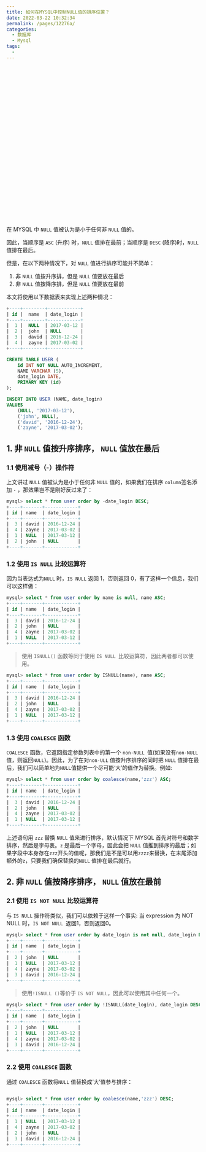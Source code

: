 ```yaml
---
title: 如何在MYSQL中控制NULL值的排序位置？
date: 2022-03-22 10:32:34
permalink: /pages/12276a/
categories:
  - 数据库
  - Mysql
tags:
  - 
---
```


  <iframe :src="$withBase('/markmap/mysql-null-sort.html')" width="100%" height="400" frameborder="0" scrolling="No" leftmargin="0" topmargin="0"></iframe>



在 MYSQL 中 `NULL` 值被认为是小于任何非 `NULL` 值的。

因此，当顺序是 `ASC` (升序) 时，`NULL` 值排在最前；当顺序是 `DESC` (降序)时，`NULL` 值排在最后。



但是，在以下两种情况下，对 `NULL` 值进行排序可能并不简单：

1. 非 `NULL` 值按升序排，但是 `NULL` 值要放在最后
2. 非 `NULL` 值按降序排，但是 `NULL` 值要放在最前



本文将使用以下数据表来实现上述两种情况：

```sql
+----+--------+------------+
| id |  name  | date_login |
+----+--------+------------+
|  1 |  NULL  | 2017-03-12 |
|  2 |  john  | NULL       |
|  3 |  david | 2016-12-24 |
|  4 |  zayne | 2017-03-02 |
+----+--------+------------+
```

```sql
CREATE TABLE USER (
	id INT NOT NULL AUTO_INCREMENT,
	NAME VARCHAR (5),
	date_login DATE,
	PRIMARY KEY (id)
);

INSERT INTO USER (NAME, date_login)
VALUES
	(NULL, '2017-03-12'),
	('john', NULL),
	('david', '2016-12-24'),
	('zayne', '2017-03-02');
```



## 1. 非 `NULL` 值按升序排序， `NULL` 值放在最后

### 1.1 使用减号（-）操作符

上文讲过 `NULL` 值被认为是小于任何非 `NULL` 值的，如果我们在排序 `column`签名添加 `-` ，那效果岂不是刚好反过来了：

```sql
mysql> select * from user order by -date_login DESC;
+----+-------+------------+
| id | name  | date_login |
+----+-------+------------+
|  3 | david | 2016-12-24 |
|  4 | zayne | 2017-03-02 |
|  1 | NULL  | 2017-03-12 |
|  2 | john  | NULL       |
+----+-------+------------+
```



### 1.2 使用 `IS NULL` 比较运算符

因为当表达式为`NULL` 时，`IS NULL` 返回 1，否则返回 0，有了这样一个信息，我们可以这样做：

```sql
mysql> select * from user order by name is null, name ASC;
+----+-------+------------+
| id | name  | date_login |
+----+-------+------------+
|  3 | david | 2016-12-24 |
|  2 | john  | NULL       |
|  4 | zayne | 2017-03-02 |
|  1 | NULL  | 2017-03-12 |
+----+-------+------------+
```

> 使用 `ISNULL()` 函数等同于使用 `IS NULL `比较运算符，因此两者都可以使用。

```sql
mysql> select * from user order by ISNULL(name), name ASC;
+----+-------+------------+
| id | name  | date_login |
+----+-------+------------+
|  3 | david | 2016-12-24 |
|  2 | john  | NULL       |
|  4 | zayne | 2017-03-02 |
|  1 | NULL  | 2017-03-12 |
+----+-------+------------+
```



### 1.3 使用 `COALESCE` 函数

`COALESCE`  函数，它返回指定参数列表中的第一个 `non-NULL `值(如果没有`non-NULL` 值，则返回`NULL`)。因此，为了在对`non-ULL` 值按升序排序的同时把 `NULL` 值排在最后，我们可以简单地为` NULL `值提供一个尽可能‘大’的值作为替换。例如:

```sql
mysql> select * from user order by coalesce(name,'zzz') ASC;
+----+-------+------------+
| id | name  | date_login |
+----+-------+------------+
|  3 | david | 2016-12-24 |
|  2 | john  | NULL       |
|  4 | zayne | 2017-03-02 |
|  1 | NULL  | 2017-03-12 |
+----+-------+------------+
```

上述语句用	`zzz`  替换 `NULL` 值来进行排序，默认情况下 MYSQL 首先对符号和数字排序，然后是字母表。`z` 是最后一个字母，因此会把 `NULL` 值推到排序的最后；如果字段中本身存在`zzz`开头的值呢，那我们是不是可以用`zzzz`来替换，在末尾添加额外的`z`，只要我们确保替换的`NULL` 值排在最后就行。



## 2. 非 `NULL` 值按降序排序， `NULL` 值放在最前

### 2.1 使用 `IS NOT NULL` 比较运算符 

与 `IS NULL` 操作符类似，我们可以依赖于这样一个事实: 当 expression 为 NOT NULL 时，`IS NOT NULL `返回1，否则返回0。

```sql
mysql> select * from user order by date_login is not null, date_login DESC;
+----+-------+------------+
| id | name  | date_login |
+----+-------+------------+
|  2 | john  | NULL       |
|  1 | NULL  | 2017-03-12 |
|  4 | zayne | 2017-03-02 |
|  3 | david | 2016-12-24 |
+----+-------+------------+
```

> 使用`!ISNULL ()`等价于 `IS NOT NULL`，因此可以使用其中任何一个。

```sql
mysql> select * from user order by !ISNULL(date_login), date_login DESC;
+----+-------+------------+
| id | name  | date_login |
+----+-------+------------+
|  2 | john  | NULL       |
|  1 | NULL  | 2017-03-12 |
|  4 | zayne | 2017-03-02 |
|  3 | david | 2016-12-24 |
+----+-------+------------+
```



### 2.2 使用 `COALESCE` 函数

通过 `COALESCE` 函数将`NULL` 值替换成‘大’值参与排序：

```sql

mysql> select * from user order by coalesce(name,'zzz') DESC;
+----+-------+------------+
| id | name  | date_login |
+----+-------+------------+
|  1 | NULL  | 2017-03-12 |
|  4 | zayne | 2017-03-02 |
|  2 | john  | NULL       |
|  3 | david | 2016-12-24 |
+----+-------+------------+
```

